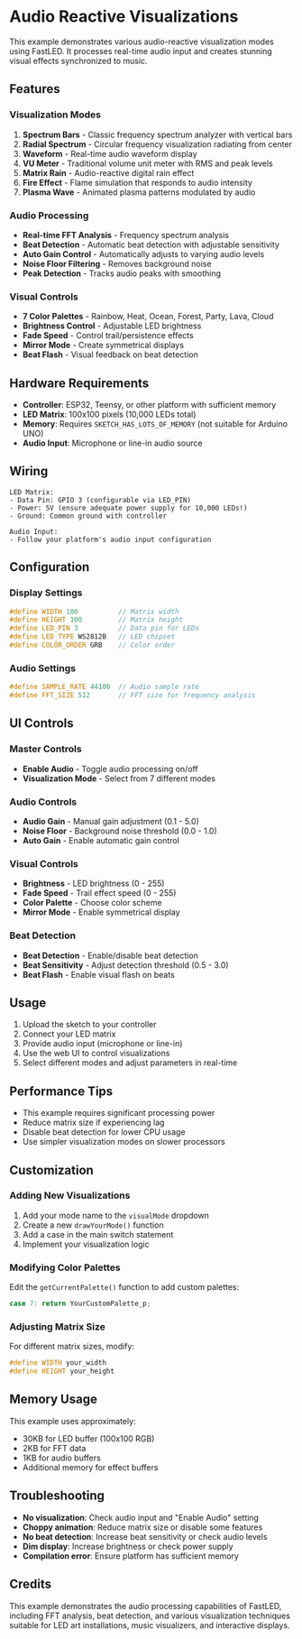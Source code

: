 # Audio Reactive Visualizations

This example demonstrates various audio-reactive visualization modes using FastLED. It processes real-time audio input and creates stunning visual effects synchronized to music.

## Features

### Visualization Modes

1. **Spectrum Bars** - Classic frequency spectrum analyzer with vertical bars
2. **Radial Spectrum** - Circular frequency visualization radiating from center
3. **Waveform** - Real-time audio waveform display
4. **VU Meter** - Traditional volume unit meter with RMS and peak levels
5. **Matrix Rain** - Audio-reactive digital rain effect
6. **Fire Effect** - Flame simulation that responds to audio intensity
7. **Plasma Wave** - Animated plasma patterns modulated by audio

### Audio Processing

- **Real-time FFT Analysis** - Frequency spectrum analysis
- **Beat Detection** - Automatic beat detection with adjustable sensitivity
- **Auto Gain Control** - Automatically adjusts to varying audio levels
- **Noise Floor Filtering** - Removes background noise
- **Peak Detection** - Tracks audio peaks with smoothing

### Visual Controls

- **7 Color Palettes** - Rainbow, Heat, Ocean, Forest, Party, Lava, Cloud
- **Brightness Control** - Adjustable LED brightness
- **Fade Speed** - Control trail/persistence effects
- **Mirror Mode** - Create symmetrical displays
- **Beat Flash** - Visual feedback on beat detection

## Hardware Requirements

- **Controller**: ESP32, Teensy, or other platform with sufficient memory
- **LED Matrix**: 100x100 pixels (10,000 LEDs total)
- **Memory**: Requires `SKETCH_HAS_LOTS_OF_MEMORY` (not suitable for Arduino UNO)
- **Audio Input**: Microphone or line-in audio source

## Wiring

```
LED Matrix:
- Data Pin: GPIO 3 (configurable via LED_PIN)
- Power: 5V (ensure adequate power supply for 10,000 LEDs!)
- Ground: Common ground with controller

Audio Input:
- Follow your platform's audio input configuration
```

## Configuration

### Display Settings
```cpp
#define WIDTH 100          // Matrix width
#define HEIGHT 100         // Matrix height
#define LED_PIN 3          // Data pin for LEDs
#define LED_TYPE WS2812B   // LED chipset
#define COLOR_ORDER GRB    // Color order
```

### Audio Settings
```cpp
#define SAMPLE_RATE 44100  // Audio sample rate
#define FFT_SIZE 512       // FFT size for frequency analysis
```

## UI Controls

### Master Controls
- **Enable Audio** - Toggle audio processing on/off
- **Visualization Mode** - Select from 7 different modes

### Audio Controls
- **Audio Gain** - Manual gain adjustment (0.1 - 5.0)
- **Noise Floor** - Background noise threshold (0.0 - 1.0)
- **Auto Gain** - Enable automatic gain control

### Visual Controls
- **Brightness** - LED brightness (0 - 255)
- **Fade Speed** - Trail effect speed (0 - 255)
- **Color Palette** - Choose color scheme
- **Mirror Mode** - Enable symmetrical display

### Beat Detection
- **Beat Detection** - Enable/disable beat detection
- **Beat Sensitivity** - Adjust detection threshold (0.5 - 3.0)
- **Beat Flash** - Enable visual flash on beats

## Usage

1. Upload the sketch to your controller
2. Connect your LED matrix
3. Provide audio input (microphone or line-in)
4. Use the web UI to control visualizations
5. Select different modes and adjust parameters in real-time

## Performance Tips

- This example requires significant processing power
- Reduce matrix size if experiencing lag
- Disable beat detection for lower CPU usage
- Use simpler visualization modes on slower processors

## Customization

### Adding New Visualizations

1. Add your mode name to the `visualMode` dropdown
2. Create a new `drawYourMode()` function
3. Add a case in the main switch statement
4. Implement your visualization logic

### Modifying Color Palettes

Edit the `getCurrentPalette()` function to add custom palettes:
```cpp
case 7: return YourCustomPalette_p;
```

### Adjusting Matrix Size

For different matrix sizes, modify:
```cpp
#define WIDTH your_width
#define HEIGHT your_height
```

## Memory Usage

This example uses approximately:
- 30KB for LED buffer (100x100 RGB)
- 2KB for FFT data
- 1KB for audio buffers
- Additional memory for effect buffers

## Troubleshooting

- **No visualization**: Check audio input and "Enable Audio" setting
- **Choppy animation**: Reduce matrix size or disable some features
- **No beat detection**: Increase beat sensitivity or check audio levels
- **Dim display**: Increase brightness or check power supply
- **Compilation error**: Ensure platform has sufficient memory

## Credits

This example demonstrates the audio processing capabilities of FastLED, including FFT analysis, beat detection, and various visualization techniques suitable for LED art installations, music visualizers, and interactive displays.
